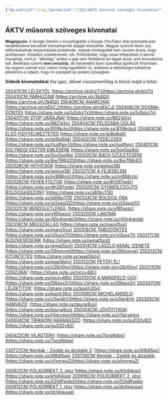 ```yaml
---
{"dg-publish":true,"permalink":"/101/ÁKTV műsorok szöveges kivonatai/","title":"ÁKTV műsorok szöveges kivonatai","created":"2025-03-05T15:52","updated":"2025-04-12T02:19"}
---
```



## ÁKTV műsorok szöveges kivonatai



<small>**Megjegyzés**: A Google Gemini-s összefoglalók a Google (YouTube) által automatikusan rendelkezésre bocsátott transzkripciók alapján készülnek. Magyar nyelvről lévén szó, előfordulhatnak helyesírásbeli problémák, melyek mindegyikét nem veszem észre, hogy javíthassam. Kisbetűs vezetéknevek, stb. Előfordulhat, hogy olyan kifejezések is benne maradnak, mint pl. "állítólag," amikor a gép nem feltétlenül ért egyet azzal, amit kivonatolnia kell. Beállítása szerint **nem cenzúráz**, de helyenként ilyen szavakkal igyekszik finomítani. Ha nagyon szemet szúr valami (meg egyébként is), érdemes a időbélyegre kattantva ellenőrizni a videón, hogy mi szerepelt az eredeti szövegben.</small>

**Videók kivonatokkal** (ha igaz, idővel visszamenőleg is bővül majd a lista):  

[250411CN! LÉLEKTŐL](https://rumble.com/v6ryw61-250411cn-llektl-kubnyi-tams-ktv.html)  [https://archive.ph/kjzTi](https://archive.ph/kjzTi)
[250410CN! PÁRHUZAM](https://rumble.com/v6ry6ln-250410cn-prhuzam-kubnyi-tams-ktv.html)  [https://archive.ph/3k8Qt](https://archive.ph/3k8Qt)
[250409CN! ANARCHIA!](https://rumble.com/v6rvn0f-250409cn-anarchia-kubnyi-tams-ktv.html)  [https://archive.ph/gEkCJ](https://archive.ph/gEkCJ)
[250408CN! DOGMA-DÖNTÉS](https://rumble.com/v6ru2hj-250408cn-dogma-dnts-kubnyi-tams-ktv.html)  [https://share.note.sx/lu5zkz7x](https://share.note.sx/lu5zkz7x)
[250407CN! STOP UKRAJNA!](https://rumble.com/v6rserp-250407cn-stop-ukrajna-kubnyi-tams-ktv.html)  [https://share.note.sx/8621a1ix](https://share.note.sx/8621a1ix)
[250404CN! FELSZABA-DÚLÁS](https://rumble.com/v6rnobx-250404cn-felszaba-dls-kubnyi-tams-ktv.html)  [https://share.note.sx/81i9kcku](https://share.note.sx/81i9kcku)
[250403CN! ELSŐ FIGYYELMEZTETÉS](https://rumble.com/v6rlzsp-250403cn-els-figyyelmeztets-kubnyi-tams-ktv.html)  [https://share.note.sx/gji8p8d4](https://share.note.sx/gji8p8d4)
[250402CN! FEDELESEK](https://rumble.com/v6rkbw1-250402cn-fedelesek-kubnyi-tams-ktv.html)  [https://share.note.sx/rtudfgnr](https://share.note.sx/rtudfgnr)
[250401CN! SOLYMOSI ESZTER EMLÉKÉRE](https://rumble.com/v6riqdv-250401cn-solymosi-eszter-emlkre-kubnyi-tams-ktv.html)  [https://share.note.sx/5ox5sp9q](https://share.note.sx/5ox5sp9q)
[250331CN! BACH SZÜLETÉSÉRE](https://rumble.com/v6rh3h5-250331cn-bach-szletsre-kubnyi-tams-ktv.html)  [https://share.note.sx/8w798t42](https://share.note.sx/8w798t42)
[250328CN! HITHŐSÖK](https://rumble.com/v6rcemw-250328cn-hithsk-kubnyi-tams-ktv.html)  [https://share.note.sx/jeetuq38](https://share.note.sx/jeetuq38)
[250327CN! A FEJEDELEM](https://rumble.com/v6ran3c-250327cn-a-fejedelem-kubnyi-tams-ktv.html)  [https://share.note.sx/nr888rck](https://share.note.sx/nr888rck)
[250326CN! FEHÉR FOLTOK](https://rumble.com/v6r8yie-250326cn-fehr-foltok-kubnyi-tams-ktv.html)  [https://share.note.sx/4h397wdz](https://share.note.sx/4h397wdz)
[250325CN! GYÜMÖLCSOJTÓ BOLDOGASSZONY](https://rumble.com/v6r719y-250325cn-gymlcsojt-boldogasszony-kubnyi-tams-ktv.html)  [https://share.note.sx/s60bc178](https://share.note.sx/s60bc178)
[250324CN! BOLDOG ÓRA](https://rumble.com/v6r55zy-250324cn-boldog-ra-kubnyi-tams-ktv.html)  [https://share.note.sx/zt2qpq32](https://share.note.sx/zt2qpq32)
[250321CN! RENDÜLETLENÜL](https://rumble.com/v6r030o-250321cn-rendletlenl-kubnyi-tams-ktv.html)  [https://share.note.sx/yf6fpezc](https://share.note.sx/yf6fpezc)
[250320CN! LAKOMA](https://rumble.com/v6qy9vy-250320cn-lakoma-kubnyi-tams-ktv.html)  [https://share.note.sx/40o4gpgb](https://share.note.sx/40o4gpgb)
[250319CN! MEGSZÁLLÁS](https://rumble.com/v6qwg38-250319cn-megszlls-kubnyi-tams-ktv.html)  [https://share.note.sx/mwig1tvx](https://share.note.sx/mwig1tvx)
[250318CN! TABUDÖNTÉS](https://rumble.com/v6qun42-250318cn-tabudnts-kubnyi-tams-ktv.html)  [https://share.note.sx/yl3uos7t](https://share.note.sx/yl3uos7t)
[250317CN! BÜSZKESÉGEINK](https://rumble.com/v6qslio-250317cn-bszkesgeink-kubnyi-tams-ktv.html) [https://share.note.sx/wmat5zot](https://share.note.sx/wmat5zot)
[250314CN! LÁSZLÓ KERÁL IZENETE](https://rumble.com/v6qn5d8-250314cn-lszl-kerl-izenete.html)  [https://share.note.sx/56tsqvve](https://share.note.sx/56tsqvve)
[250313CN! KITÜNTETÉS](https://rumble.com/v6qlduq-250313cn-kitntets-kubnyi-tams-ktv.html)  [https://share.note.sx/wap5lptv](https://share.note.sx/wap5lptv)
[250312CN! PETŐFI ÉL!](https://rumble.com/v6qjivo-250312cn-petfi-l-kubnyi-tams-ktv.html)  [https://share.note.sx/v26rt0ov](https://share.note.sx/v26rt0ov)
[250311CN! CENZÚRA!](https://rumble.com/v6qhoqu-250311cn-cenzra-kubnyi-tams-ktv.html):  [https://share.note.sx/niczy48h](https://share.note.sx/niczy48h)
[250310CN! A MANSFELD-ÜGY](https://rumble.com/v6qfvdc-250310cn-a-mansfeld-gy-kubnyi-tams-ktv.html):  [https://share.note.sx/l56ass2r](https://share.note.sx/l56ass2r)
[250307CN! LÉLEKTITOK](https://rumble.com/v6qanta-250307cn-llektitok-kubnyi-tams-ktv.html):  [https://share.note.sx/kasjh30n](https://share.note.sx/kasjh30n)
[250306CN! MICHELANGELO](https://rumble.com/v6q8q18-250306cn-michelangelo-kubnyi-tams.html):  [https://share.note.sx/u1iwi4rh](https://share.note.sx/u1iwi4rh)
[250305CN! HAMVAZÓ](https://rumble.com/v6q6vv6-250305cn-hamvaz-kubnyi-tams-ktv.html):  [https://share.note.sx/tqurw9uo](https://share.note.sx/tqurw9uo)
[250304CN! JÖVŐTITKOK](https://rumble.com/v6q6e1y-250304cn-jvtitkok-kubnyi-tams.html):  [https://share.note.sx/n1qcypgv](https://share.note.sx/n1qcypgv)
[240604CN! TRIANONI HARANGSZÓ](https://rumble.com/v6qcpdu-240604cn-trianoni-harangsz-kubnyi-tams-ktv.html):  [https://share.note.sx/gu032y82](https://share.note.sx/gu032y82)

[240423CN! VILÁGTERV](https://rumble.com/v6qfeg2-vilgterv-ktv-240423cn.html):  [https://share.note.sx/7sog9dqg](https://share.note.sx/7sog9dqg)

[230727CN! Keniták - Zsidók és álzsidók 2](https://rumble.com/v6qj25e-zsidk-s-lzsidk-2.html):  [https://share.note.sx/j68dl5qx](https://share.note.sx/j68dl5qx)
[230726CN! Keniták - Zsidók és álzsidók](https://rumble.com/v6qj226-zsidk-s-lzsidk.html):  [https://share.note.sx/xfxnrws2](https://share.note.sx/xfxnrws2)

[200921CN! POLKORREKT 3. rész](https://rumble.com/v6qnlis-200921cn-polkorrekt-3.-rsz-kubnyi-tams-ktv.html)  [https://share.note.sx/kfp64ojo](https://share.note.sx/kfp64ojo)
[200916CN! POLKORREKT 2. rész](https://rumble.com/v6qnlh2-200916cn-polkorrekt-2.-rsz-kubnyi-tams-ktv.html)  [https://share.note.sx/02b8fwdq](https://share.note.sx/02b8fwdq)
[200912CN! POLKORREKT 1. rész](https://rumble.com/v6qnl4a-200912cn-polkorrekt-1.-rsz-kubnyi-tams-ka.html)  [https://share.note.sx/dchkwuue](https://share.note.sx/dchkwuue)
